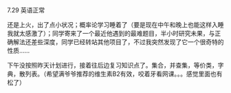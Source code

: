 7.29
英语正常

还是上火，出了点小状况；概率论学习睡着了（要是现在中午和晚上也能这样入睡我就太感激了）；同学寄来了一个最近他遇到的最难题目，半小时研究未果，与正确解法还差些深度，同学已经转站其他项目了，不过我突然发现了它一个很奇特的性质……

下午没按照昨天计划进行，接着往后边复习知识点了。集合，并查集，等价类，字典，散列表。（希望满爷爷推荐的维生素B2有效，咬着牙看网课。。。感觉里面也有松了）



